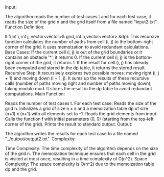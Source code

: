 Input:

The algorithm reads the number of test cases t and for each test case, it reads the size of the grid n and the grid itself from a file named "input2.txt".
Function Definition:

ll f(int i, int j, vector<vector<char>>& grid, int n,vector<vector<int>> &dp): This recursive function calculates the number of paths from cell (i, j) to the bottom-right corner of the grid. It uses memoization to avoid redundant calculations.
Base Cases:
If the current cell (i, j) is out of the grid boundaries or it contains an obstacle '*', it returns 0.
If the current cell (i, j) is the bottom-right corner of the grid, it returns 1.
If the result for cell (i, j) has already been computed and stored in the dp table, it returns the stored result.
Recursive Step:
It recursively explores two possible moves: moving right (i, j + 1) and moving down (i + 1, j).
It sums up the results of these recursive calls (number of paths moving right and number of paths moving down), taking modulo mod.
It stores the result in the dp table to avoid redundant computations.
Main Function:

Reads the number of test cases t.
For each test case:
Reads the size of the grid n.
Initializes a grid of size n x n and a memoization table dp of size (n+1) x (n+1) with all elements set to -1.
Reads the grid elements from input.
Calls the function f with initial parameters (0, 0) (starting from the top-left corner of the grid).
Prints the result to standard output.
Output:

The algorithm writes the results for each test case to a file named "../output/output2.txt".
Complexity:

Time Complexity: The time complexity of the algorithm depends on the size of the grid n. The memoization technique ensures that each cell in the grid is visited at most once, resulting in a time complexity of O(n^2).
Space Complexity: The space complexity is O(n^2) due to the memoization table dp and the grid.